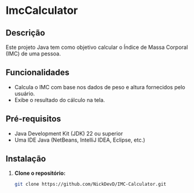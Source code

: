 # ImcCalculator

## Descrição
Este projeto Java tem como objetivo calcular o Índice de Massa Corporal (IMC) de uma pessoa.

## Funcionalidades
* Calcula o IMC com base nos dados de peso e altura fornecidos pelo usuário.
* Exibe o resultado do cálculo na tela.

## Pré-requisitos
* Java Development Kit (JDK) 22 ou superior
* Uma IDE Java (NetBeans, IntelliJ IDEA, Eclipse, etc.)

## Instalação
1. **Clone o repositório:**
   ```bash
   git clone https://github.com/NickDevD/IMC-Calculator.git
